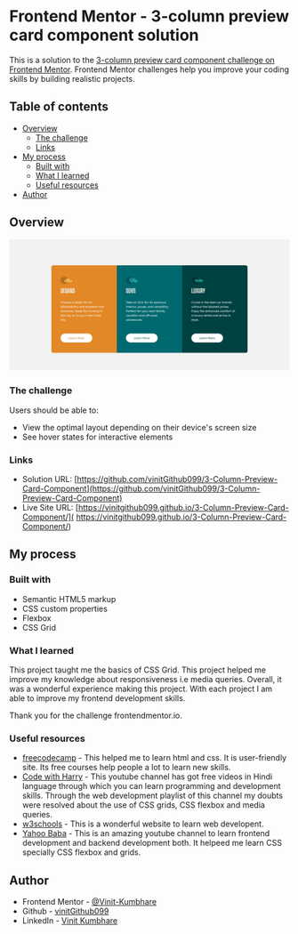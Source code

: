 # Frontend Mentor - 3-column preview card component solution

This is a solution to the [3-column preview card component challenge on Frontend Mentor](https://www.frontendmentor.io/challenges/3column-preview-card-component-pH92eAR2-). Frontend Mentor challenges help you improve your coding skills by building realistic projects. 

## Table of contents

- [Overview](#overview)
  - [The challenge](#the-challenge)
  - [Links](#links)
- [My process](#my-process)
  - [Built with](#built-with)
  - [What I learned](#what-i-learned)
  - [Useful resources](#useful-resources)
- [Author](#author)


## Overview

![](./images/3ColumnPreviewCards.jfif "Order Summary Page")

### The challenge

Users should be able to:

- View the optimal layout depending on their device's screen size
- See hover states for interactive elements


### Links

- Solution URL: [https://github.com/vinitGithub099/3-Column-Preview-Card-Component](https://github.com/vinitGithub099/3-Column-Preview-Card-Component)
- Live Site URL: [https://vinitgithub099.github.io/3-Column-Preview-Card-Component/]( https://vinitgithub099.github.io/3-Column-Preview-Card-Component/)

## My process

### Built with

- Semantic HTML5 markup
- CSS custom properties
- Flexbox
- CSS Grid


### What I learned

This project taught me the basics of CSS Grid. This project helped me improve my knowledge about responsiveness i.e media queries. Overall, it was a wonderful experience making this project. With each project I am able to improve my frontend development skills. 

Thank you for the challenge frontendmentor.io.


### Useful resources

- [freecodecamp](https://www.freecodecamp.com) - This helped me to learn html and css. It is user-friendly site. Its free courses help people a lot to learn new skills. 
- [Code with Harry](https://www.youtube.com/c/CodeWithHarry) - This youtube channel has got free videos in Hindi language through which you can learn programming and development skills. Through the web development playlist of this channel my doubts were resolved about the use of CSS grids, CSS flexbox and media queries.
- [w3schools](https://www.w3schools.com/) - This is a wonderful website to learn web developent. 
- [Yahoo Baba](https://www.youtube.com/c/YahooBaba) - This is an amazing youtube channel to learn frontend development and backend development both.
It helpeed me learn CSS specially CSS flexbox and grids.

## Author

- Frontend Mentor - [@Vinit-Kumbhare](https://www.frontendmentor.io/profile/Vinit-Kumbhare)
- Github - [vinitGithub099](https://github.com/vinitGithub099)
- LinkedIn - [Vinit Kumbhare](https://www.linkedin.com/in/vinit-kumbhare-5528a221a/)
